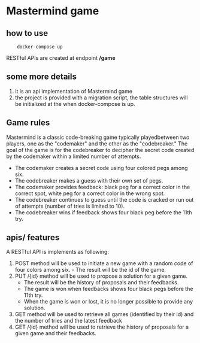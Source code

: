 # Mastermind game

## how to use

```
    docker-compose up
```

RESTful APIs are created at endpoint **/game**

## some more details

1. it is an api implementation of Mastermind game
1. the project is provided with a migration script, the table structures will be initialized at the when docker-compose is up.

## Game rules

Mastermind is a classic code-breaking game typically playedbetween two players, one as the "codemaker" and the other as the "codebreaker."
The goal of the game is for the codebreaker to decipher the secret code created by the codemaker within a limited number of attempts.

- The codemaker creates a secret code using four colored pegs among six.
- The codebreaker makes a guess with their own set of pegs.
- The codemaker provides feedback: black peg for a correct color in the correct
  spot, white peg for a correct color in the wrong spot.
- The codebreaker continues to guess until the code is cracked or run out of
  attempts (number of tries is limited to 10).
- The codebreaker wins if feedback shows four black peg before the 11th try.

## apis/ features

A RESTful API is implements as following:

1. POST method will be used to initiate a new game with a random code of four colors among
   six. - The result will be the id of the game.
1. PUT /{id} method will be used to propose a solution for a given game.
   - The result will be the history of proposals and their feedbacks.
   - The game is won when feedbacks shows four black pegs before the 11th try.
   - When the game is won or lost, it is no longer possible to provide any solution.
1. GET method will be used to retrieve all games (identified by their id) and the number of tries
   and the latest feedback
1. GET /{id} method will be used to retrieve the history of proposals for a given game and their
   feedbacks.
